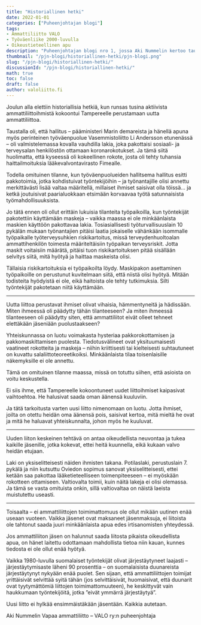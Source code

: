 ```yaml
---
title: "Historiallinen hetki"
date: 2022-01-01
categories: ["Puheenjohtajan blogi"]
tags:
- Ammattiliitto VALO
- Työväenliike 2000-luvulla
- Oikeustieteellinen apu
description: "Puheenjohtajan blogi nro 1, jossa Aki Nummelin kertoo taustoja mihin tilanteeseen ja miksi uusi ammattiliitto syntyi. Uutta liittoa perustavat ihmiset olivat vihaisia, hämmentyneitä ja hädissään. Miten ihmeessä oli päädytty tähän tilanteeseen? Ja miten ihmeessä tilanteeseen oli päädytty siten, että ammattiliitot eivät olleet tehneet elettäkään jäseniään puolustaakseen?"
thumbnail: "/pjn-blogi/historiallinen-hetki/pjn-blogi.png"
slug: "/pjn-blogi/historiallinen-hetki/"
discussionId: "/pjn-blogi/historiallinen-hetki/"
math: true
toc: false
draft: false
author: valoliitto.fi
---
```


Joulun alla elettiin historiallisia hetkiä, kun runsas tusina aktiivista ammattiliittoihmistä kokoontui Tampereelle perustamaan uutta ammattiliittoa.

Taustalla oli, että hallitus – pääministeri Marin demareista ja hänellä apuna myös perinteinen työväenpuolue Vasemmistoliitto Li Andersson etunenässä – oli valmistelemassa kovalla vauhdilla lakia, joka pakottaisi sosiaali- ja terveysalan henkilöstön ottamaan koronarokotukset. Ja tämä siitä huolimatta, että kyseessä oli kokeellinen rokote, josta oli tehty tuhansia haittailmoituksia lääkevalvontavirasto Fimealle.

Todella omituinen tilanne, kun työväenpuolueiden hallitsema hallitus esitti pakkotoimia, jotka kohdistuivat työntekijöihin – ja työnantajille olisi annettu merkittävästi lisää valtaa määritellä, millaiset ihmiset saisivat olla töissä… ja ketkä joutuisivat paarialuokkaan etsimään korvaavaa työtä satunnaisista työmahdollisuuksista.

Jo tätä ennen oli ollut erittäin lukuisia tilanteita työpaikoilla, kun työntekijät pakotettiin käyttämään maskeja – vaikka maassa ei ole minkäänlaista maskien käyttöön pakottavaa lakia. Tosiasiallisesti työturvallisuuslain 10 pykälän mukaan työnantajien pitäisi laatia jokaiselle vähänkään isommalle työpaikalle työterveysuhkien riskikartoitus, missä terveydenhuoltoalan ammattihenkilön toimesta määriteltäisiin työpaikan terveysriskit. Jotta maskit voitaisiin määrätä, pitäisi tuon riskikartoituksen pitää sisällään selvitys siitä, mitä hyötyä ja haittaa maskeista olisi.

Tällaisia riskikartoituksia ei työpaikoilta löydy. Maskipakon asettaminen työpaikoille on perustunut kuvitelmaan siitä, että niistä olisi hyötyä. Mitään todisteita hyödyistä ei ole, eikä haitoista ole tehty tutkimuksia. Silti työntekijät pakotetaan niitä käyttämään.

***

Uutta liittoa perustavat ihmiset olivat vihaisia, hämmentyneitä ja hädissään. Miten ihmeessä oli päädytty tähän tilanteeseen? Ja miten ihmeessä tilanteeseen oli päädytty siten, että ammattiliitot eivät olleet tehneet elettäkään jäseniään puolustaakseen?

Yhteiskunnassa on luotu voimakasta hysteriaa pakkorokottamisen ja pakkomaskittamisen puolesta. Tiedotusvälineet ovat yksituumaisesti vaatineet rokotteita ja maskeja – niihin kriittisesti tai kielteisesti suhtautuneet on kuvattu salaliittoteoreetikoiksi. Minkäänlaista tilaa toisenlaisille näkemyksille ei ole annettu.

Tämä on omituinen tilanne maassa, missä on totuttu siihen, että asioista on voitu keskustella.

Ei siis ihme, että Tampereelle kokoontuneet uudet liittoihmiset kaipasivat vaihtoehtoa. He halusivat saada oman äänensä kuuluviin.

Ja tätä tarkoitusta varten uusi liitto nimenomaan on luotu. Jotta ihmiset, joilta on otettu heidän oma äänensä pois, saisivat kertoa, mitä mieltä he ovat ja mitä he haluavat yhteiskunnalta, johon myös he kuuluvat.

***

Uuden liiton keskeinen tehtävä on antaa oikeudellista neuvontaa ja tukea kaikille jäsenille, jotka kokevat, ettei heitä kuunnella, eikä kukaan valvo heidän etujaan.

Laki on yksiselitteisesti näiden ihmisten takana. Potilaslaki, perustuslain 7. pykälä ja niin kutsuttu Oviedon sopimus sanovat yksiselitteisesti, ettei ketään saa pakottaa lääketieteelliseen toimenpiteeseen – ei myöskään rokotteen ottamiseen. Valtiovalta toimii, kuin näitä lakeja ei olisi olemassa. Ja tämä se vasta omituista onkin, sillä valtiovaltaa on näistä laeista muistutettu useasti.

***

Toisaalta – ei ammattiliittojen toimimattomuus ole ollut mikään uutinen enää useaan vuoteen. Vaikka jäsenet ovat maksaneet jäsenmaksuja, ei liitoista ole tahtonut saada juuri minkäänlaista apua edes irtisanomisten yhteydessä.

Jos ammattiliiton jäsen on halunnut saada liitosta pikaista oikeudellista apua, on hänet laitettu odottamaan mahdollista tietoa niin kauan, kunnes tiedosta ei ole ollut enää hyötyä.

Vaikka 1980-luvulla suomalaiset työntekijät olivat järjestäytyneet laajasti – järjestäytymisaste läheni 90 prosenttia – on suomalaisista duunareista järjestäytynyt nykyään enää puolet. Sen sijaan, että ammattiliittojen toimijat yrittäisivät selvittää syitä tähän (jos selvittäisivät, huomaisivat, että duunarit ovat tyytymättömiä liittojen toimimattomuuteen), he keskittyvät vain haukkumaan työntekijöitä, jotka ”eivät ymmärrä järjestäytyä”.

Uusi liitto ei hylkää ensimmäistäkään jäsentään. Kaikkia autetaan.

Aki Nummelin
Vapaa ammattiliitto – VALO ry:n puheenjohtaja